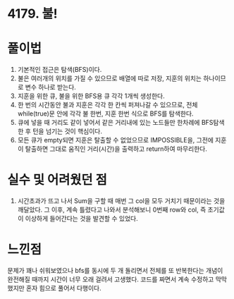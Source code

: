 # 4179. 불!

# 풀이법

1. 기본적인 접근은 탐색(BFS)이다.
2. 불은 여러개의 위치를 가질 수 있으므로 배열에 따로 저장, 지훈의 위치는 하나이므로 변수 하나로 받는다.
3. 지훈을 위한 큐, 불을 위한 BFS용 큐 각각 1개씩 생성한다.
4. 한 번의 시간동안 불과 지훈은 각각 한 칸씩 퍼져나갈 수 있으므로, 전체 while(true)문 안에 각각 불 한번, 지훈 한번 식으로 BFS를 탐색한다.
5. 큐에 넣을 때 거리도 같이 넣어서 같은 거리내에 있는 노드들만 한차례에 BFS탐색한 후 턴을 넘기는 것이 핵심이다.
6. 모든 큐가 empty되면 지훈은 탈출할 수 없었으므로 IMPOSSIBLE을, 그전에 지훈이 탈출하면 그대로 움직인 거리(시간)을 출력하고 return하여 마무리한다.

# 실수 및 어려웠던 점

1. 시간초과가 뜨고 나서 Sum을 구할 때 매번 그 col을 모두 거치기 때문이라는 것을 깨달았다. 그 이후, 계속 틀렸다고 나와서 분석해보니 0번째 row와 col, 즉 초기값이 이상하게 들어간다는 것을 발견할 수 있었다.

# 느낀점

문제가 꽤나 쉬워보였으나 bfs를 동시에 두 개 돌리면서 전체를 또 반복한다는 개념이 완전해질 때까지 시간이 너무 오래 걸려서 고생했다. 코드를 짜면서 계속 수정하고 막막했지만 혼자 힘으로 풀어서 다행이다.


